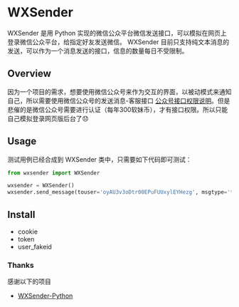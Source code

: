 # WXSender
WXSender 是用 Python 实现的微信公众平台微信发送接口，可以模拟在网页上登录微信公众平台，给指定好友发送微信。
WXSender 目前只支持纯文本消息的发送，可以作为一个消息发送的接口，信息的数量每日不受限制。

## Overview

因为一个项目的需求，想要使用微信公众号来作为交互的界面，以被动模式来通知自己，所以需要使用微信公众号的发送消息-客服接口 [公众号接口权限说明](https://mp.weixin.qq.com/wiki)。但是悲催的是微信公众号需要进行认证（每年300软妹币），才有接口权限。所以只能自己模拟登录网页版后台了😞


## Usage

测试用例已经合成到 WXSender 类中，只需要如下代码即可测试：

```python
from wxsender import WXSender

wxsender = WXSender()
wxsender.send_message(touser='oyAU3v3oDtr00EPuFUUxylEYHezg', msgtype='text', text={'content':'Hello Wechat'})
```

## Install

* cookie
* token
* user_fakeid


### Thanks
感谢以下的项目

* [WXSender-Python](https://github.com/daoluan/WXSender-Python/) 

